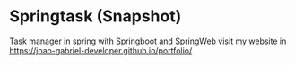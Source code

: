 # Springtask (Snapshot)
 Task manager in spring with Springboot and SpringWeb
 visit my website in https://joao-gabriel-developer.github.io/portfolio/

